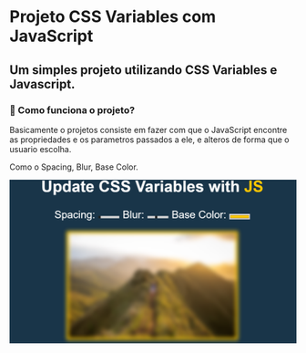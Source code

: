 # Projeto CSS Variables com JavaScript

## Um simples projeto utilizando CSS Variables e Javascript.

### 📱 Como funciona o projeto?      

Basicamente o projetos consiste em fazer com que o JavaScript encontre as propriedades e os parametros passados a ele, e alteros de forma que o usuario escolha.

Como o Spacing, Blur, Base Color.

![CSS Variablescom JavaScript](./assets/image.png)


